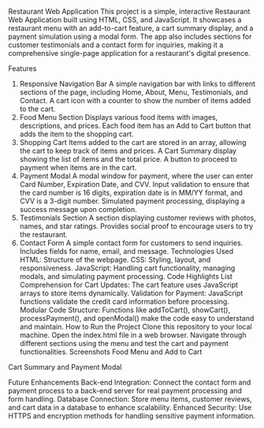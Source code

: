 Restaurant Web Application
This project is a simple, interactive Restaurant Web Application built using HTML, CSS, and JavaScript. It showcases a restaurant menu with an add-to-cart feature, a cart summary display, and a payment simulation using a modal form. The app also includes sections for customer testimonials and a contact form for inquiries, making it a comprehensive single-page application for a restaurant's digital presence.

Features
1. Responsive Navigation Bar
A simple navigation bar with links to different sections of the page, including Home, About, Menu, Testimonials, and Contact.
A cart icon with a counter to show the number of items added to the cart.
2. Food Menu Section
Displays various food items with images, descriptions, and prices.
Each food item has an Add to Cart button that adds the item to the shopping cart.
3. Shopping Cart
Items added to the cart are stored in an array, allowing the cart to keep track of items and prices.
A Cart Summary display showing the list of items and the total price.
A button to proceed to payment when items are in the cart.
4. Payment Modal
A modal window for payment, where the user can enter Card Number, Expiration Date, and CVV.
Input validation to ensure that the card number is 16 digits, expiration date is in MM/YY format, and CVV is a 3-digit number.
Simulated payment processing, displaying a success message upon completion.
5. Testimonials Section
A section displaying customer reviews with photos, names, and star ratings.
Provides social proof to encourage users to try the restaurant.
6. Contact Form
A simple contact form for customers to send inquiries.
Includes fields for name, email, and message.
Technologies Used
HTML: Structure of the webpage.
CSS: Styling, layout, and responsiveness.
JavaScript: Handling cart functionality, managing modals, and simulating payment processing.
Code Highlights
List Comprehension for Cart Updates: The cart feature uses JavaScript arrays to store items dynamically.
Validation for Payment: JavaScript functions validate the credit card information before processing.
Modular Code Structure: Functions like addToCart(), showCart(), processPayment(), and openModal() make the code easy to understand and maintain.
How to Run the Project
Clone this repository to your local machine.
Open the index.html file in a web browser.
Navigate through different sections using the menu and test the cart and payment functionalities.
Screenshots
Food Menu and Add to Cart

Cart Summary and Payment Modal

Future Enhancements
Back-end Integration: Connect the contact form and payment process to a back-end server for real payment processing and form handling.
Database Connection: Store menu items, customer reviews, and cart data in a database to enhance scalability.
Enhanced Security: Use HTTPS and encryption methods for handling sensitive payment information.
